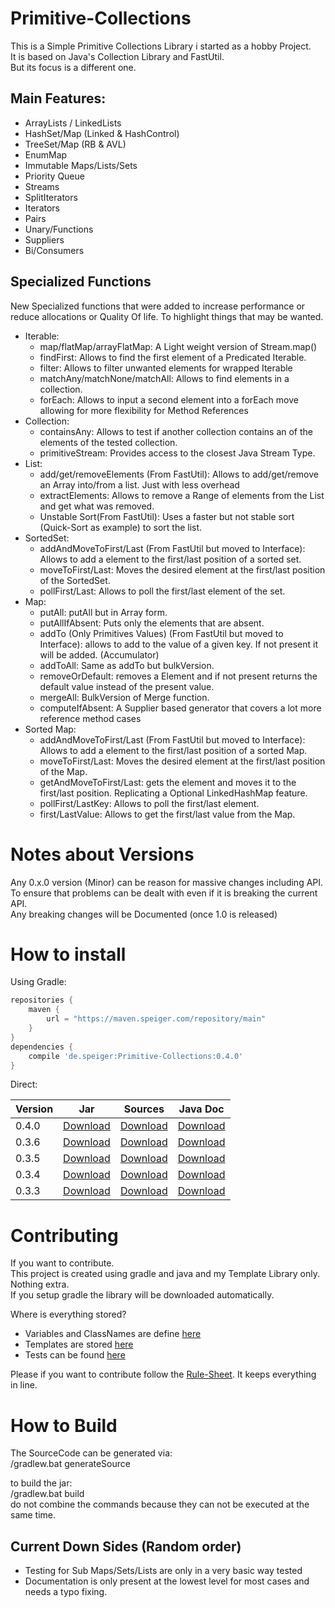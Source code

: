 # Primitive-Collections

This is a Simple Primitive Collections Library i started as a hobby Project.     
It is based on Java's Collection Library and FastUtil.     
But its focus is a different one.     

## Main Features:      
- ArrayLists / LinkedLists
- HashSet/Map (Linked & HashControl)
- TreeSet/Map (RB & AVL)
- EnumMap
- Immutable Maps/Lists/Sets
- Priority Queue
- Streams
- SplitIterators
- Iterators
- Pairs
- Unary/Functions
- Suppliers
- Bi/Consumers

## Specialized Functions
New Specialized functions that were added to increase performance or reduce allocations or Quality Of life.
To highlight things that may be wanted.
- Iterable:
	- map/flatMap/arrayFlatMap: A Light weight version of Stream.map()
	- findFirst: Allows to find the first element of a Predicated Iterable.
	- filter: Allows to filter unwanted elements for wrapped Iterable
	- matchAny/matchNone/matchAll: Allows to find elements in a collection.
	- forEach: Allows to input a second element into a forEach move allowing for more flexibility for Method References
- Collection:
	- containsAny: Allows to test if another collection contains an of the elements of the tested collection.
	- primitiveStream: Provides access to the closest Java Stream Type.
- List:
	- add/get/removeElements (From FastUtil): Allows to add/get/remove an Array into/from a list. Just with less overhead
	- extractElements: Allows to remove a Range of elements from the List and get what was removed.
	- Unstable Sort(From FastUtil): Uses a faster but not stable sort (Quick-Sort as example) to sort the list.
- SortedSet:
	- addAndMoveToFirst/Last (From FastUtil but moved to Interface): Allows to add a element to the first/last position of a sorted set.
	- moveToFirst/Last: Moves the desired element at the first/last position of the SortedSet.
	- pollFirst/Last: Allows to poll the first/last element of the set.
- Map:
	- putAll: putAll but in Array form.
	- putAllIfAbsent: Puts only the elements that are absent.
	- addTo (Only Primitives Values) (From FastUtil but moved to Interface): allows to add to the value of a given key. If not present it will be added. (Accumulator)
	- addToAll: Same as addTo but bulkVersion.
	- removeOrDefault: removes a Element and if not present returns the default value instead of the present value.
	- mergeAll: BulkVersion of Merge function.
	- computeIfAbsent: A Supplier based generator that covers a lot more reference method cases
- Sorted Map:
	- addAndMoveToFirst/Last (From FastUtil but moved to Interface): Allows to add a element to the first/last position of a sorted Map.
	- moveToFirst/Last: Moves the desired element at the first/last position of the Map.
	- getAndMoveToFirst/Last: gets the element and moves it to the first/last position. Replicating a Optional LinkedHashMap feature.
	- pollFirst/LastKey: Allows to poll the first/last element.
	- first/LastValue: Allows to get the first/last value from the Map.
	
	
# Notes about Versions
Any 0.x.0 version (Minor) can be reason for massive changes including API.     
To ensure that problems can be dealt with even if it is breaking the current API.     
Any breaking changes will be Documented (once 1.0 is released)     

# How to install
Using Gradle:
```gradle
repositories {
    maven {
        url = "https://maven.speiger.com/repository/main"
    }
}
dependencies {
	compile 'de.speiger:Primitive-Collections:0.4.0'
}
```
Direct:

| Version 	| Jar                                                                                                                          	| Sources                                                                                                                              	| Java Doc                                                                                                                             	|
|---------	|------------------------------------------------------------------------------------------------------------------------------	|--------------------------------------------------------------------------------------------------------------------------------------	|--------------------------------------------------------------------------------------------------------------------------------------	|
| 0.4.0   	| [Download](https://maven.speiger.com/repository/main/de/speiger/Primitive-Collections/0.4.0/Primitive-Collections-0.4.0.jar) 	| [Download](https://maven.speiger.com/repository/main/de/speiger/Primitive-Collections/0.4.0/Primitive-Collections-0.4.0-sources.jar) 	| [Download](https://maven.speiger.com/repository/main/de/speiger/Primitive-Collections/0.4.0/Primitive-Collections-0.4.0-javadoc.jar) 	|
| 0.3.6   	| [Download](https://maven.speiger.com/repository/main/de/speiger/Primitive-Collections/0.3.6/Primitive-Collections-0.3.6.jar) 	| [Download](https://maven.speiger.com/repository/main/de/speiger/Primitive-Collections/0.3.6/Primitive-Collections-0.3.6-sources.jar) 	| [Download](https://maven.speiger.com/repository/main/de/speiger/Primitive-Collections/0.3.6/Primitive-Collections-0.3.6-javadoc.jar) 	|
| 0.3.5   	| [Download](https://maven.speiger.com/repository/main/de/speiger/Primitive-Collections/0.3.5/Primitive-Collections-0.3.5.jar) 	| [Download](https://maven.speiger.com/repository/main/de/speiger/Primitive-Collections/0.3.5/Primitive-Collections-0.3.5-sources.jar) 	| [Download](https://maven.speiger.com/repository/main/de/speiger/Primitive-Collections/0.3.5/Primitive-Collections-0.3.5-javadoc.jar) 	|
| 0.3.4   	| [Download](https://maven.speiger.com/repository/main/de/speiger/Primitive-Collections/0.3.4/Primitive-Collections-0.3.4.jar) 	| [Download](https://maven.speiger.com/repository/main/de/speiger/Primitive-Collections/0.3.4/Primitive-Collections-0.3.4-sources.jar) 	| [Download](https://maven.speiger.com/repository/main/de/speiger/Primitive-Collections/0.3.4/Primitive-Collections-0.3.4-javadoc.jar) 	|
| 0.3.3   	| [Download](https://maven.speiger.com/repository/main/de/speiger/Primitive-Collections/0.3.3/Primitive-Collections-0.3.3.jar) 	| [Download](https://maven.speiger.com/repository/main/de/speiger/Primitive-Collections/0.3.3/Primitive-Collections-0.3.3-sources.jar) 	| [Download](https://maven.speiger.com/repository/main/de/speiger/Primitive-Collections/0.3.3/Primitive-Collections-0.3.3-javadoc.jar) 	|

# Contributing
If you want to contribute.      
This project is created using gradle and java and my Template Library only. Nothing extra.      
If you setup gradle the library will be downloaded automatically.      

Where is everything stored?
- Variables and ClassNames are define [here](src/builder/java/speiger/src/builder/GlobalVariables.java)
- Templates are stored [here](src/builder/resources/speiger/assets/collections/templates)
- Tests can be found [here](src/test/java/speiger/src/collections)

Please if you want to contribute follow the [Rule-Sheet](RuleSheet.md). It keeps everything in line.


# How to Build

The SourceCode can be generated via:     
/gradlew.bat generateSource      

to build the jar:           
/gradlew.bat build      
do not combine the commands because they can not be executed at the same time.      

## Current Down Sides (Random order)
- Testing for Sub Maps/Sets/Lists are only in a very basic way tested
- Documentation is only present at the lowest level for most cases and needs a typo fixing.